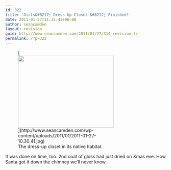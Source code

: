 ```yaml
---
id: 322
title: 'Girls&#8217; Dress-Up Closet &#8212; Finished!'
date: 2011-01-27T11:35:43+00:00
author: seancamden
layout: revision
guid: http://www.seancamden.com/2011/01/27/314-revision-3/
permalink: /?p=322
---
```

<figure id="attachment_315" style="width: 300px" class="wp-caption alignnone">[<img src="http://www.seancamden.com/wp-content/uploads/2011/01/2011-01-27-10.30.41-300x225.jpg" alt="" title="2011-01-27 10.30.41" width="300" height="225" class="size-medium wp-image-315" srcset="http://seancamden.cosm/wp-content/uploads/2011/01/2011-01-27-10.30.41-300x225.jpg 300w, http://seancamden.cosm/wp-content/uploads/2011/01/2011-01-27-10.30.41-1024x768.jpg 1024w" sizes="(max-width: 300px) 100vw, 300px" />](http://www.seancamden.com/wp-content/uploads/2011/01/2011-01-27-10.30.41.jpg)<figcaption class="wp-caption-text">The dress-up closet in its native habitat.</figcaption></figure>
  
It was done on time, too. 2nd coat of gloss had just dried on Xmas eve. How Santa got it down the chimney we&#8217;ll never know.